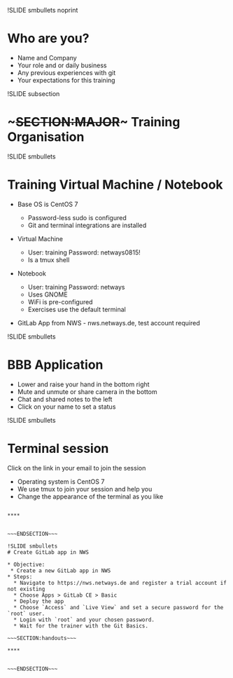 !SLIDE smbullets noprint

# Who are you?

* Name and Company
* Your role and or daily business
* Any previous experiences with git
* Your expectations for this training

!SLIDE subsection
# ~~~SECTION:MAJOR~~~ Training Organisation

!SLIDE smbullets
# Training Virtual Machine / Notebook
* Base OS is CentOS 7
  * Password-less sudo is configured
  * Git and terminal integrations are installed

* Virtual Machine
  * User: training Password: netways0815!
  * Is a tmux shell

* Notebook
  * User: training Password: netways
  * Uses GNOME
  * WiFi is pre-configured
  * Exercises use the default terminal

* GitLab App from NWS - nws.netways.de, test account required

!SLIDE smbullets
# BBB Application

* Lower and raise your hand in the bottom right
* Mute and unmute or share camera in the bottom
* Chat and shared notes to the left
* Click on your name to set a status


!SLIDE smbullets
# Terminal session

Click on the link in your email to join the session

* Operating system is CentOS 7
* We use tmux to join your session and help you
* Change the appearance of the terminal as you like


~~~SECTION:handouts~~~

****


~~~ENDSECTION~~~

!SLIDE smbullets
# Create GitLab app in NWS

* Objective:
 * Create a new GitLab app in NWS
* Steps:
  * Navigate to https://nws.netways.de and register a trial account if not existing
  * Choose Apps > GitLab CE > Basic
  * Deploy the app
  * Choose `Access` and `Live View` and set a secure password for the `root` user.
  * Login with `root` and your chosen password.
  * Wait for the trainer with the Git Basics.

~~~SECTION:handouts~~~

****


~~~ENDSECTION~~~

